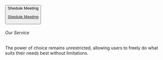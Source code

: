 <button class="btn-53 ">
  <div class="original">Shedule Meeting</div>
  <a href="" class="text-white  text-decoration-none">
  <div class="letters">
    
  <span>Shedule Meeting</span>
</div>
</a>
</button>

  <div class="d-flex  flex-column  justify-content-center align-items-center">
        <h6 class="under_line  px-3 ">Our Service <i
            class="ms-2 fa-solid fa-caret-right  text-white px-2 py-1 rounded-circle bg_light "></i></h6>
        <p class="col-lg-6 fs-5 text-center">
          The power of choice remains unrestricted, allowing users to freely do what suits their needs best without
          limitations.
        </p>
      </div>
